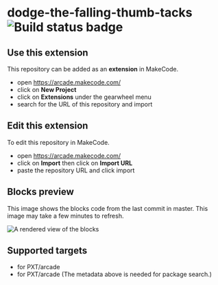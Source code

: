 # dodge-the-falling-thumb-tacks ![Build status badge](https://github.com/rotoslinger/dodge-the-falling-thumb-tacks/workflows/MakeCode/badge.svg)



## Use this extension

This repository can be added as an **extension** in MakeCode.

* open https://arcade.makecode.com/
* click on **New Project**
* click on **Extensions** under the gearwheel menu
* search for the URL of this repository and import

## Edit this extension

To edit this repository in MakeCode.

* open https://arcade.makecode.com/
* click on **Import** then click on **Import URL**
* paste the repository URL and click import

## Blocks preview

This image shows the blocks code from the last commit in master.
This image may take a few minutes to refresh.

![A rendered view of the blocks](https://github.com/rotoslinger/dodge-the-falling-thumb-tacks/raw/master/.makecode/blocks.png)

## Supported targets

* for PXT/arcade
* for PXT/arcade
(The metadata above is needed for package search.)

